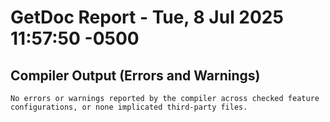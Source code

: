# GetDoc Report - Tue, 8 Jul 2025 11:57:50 -0500

## Compiler Output (Errors and Warnings)

```text
No errors or warnings reported by the compiler across checked feature configurations, or none implicated third-party files.
```

